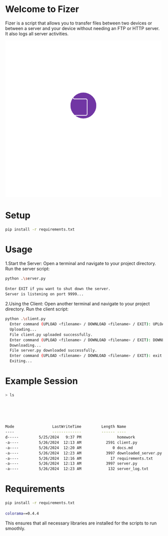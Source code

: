 # Welcome to Fizer
Fizer is a script that allows you to transfer files between two devices or between a server and your device without needing an FTP or HTTP server. 
It also logs all server activities.

![alt text](img/Fizer.png)

# Setup
```bash
pip install -r requirements.txt
```

# Usage

1.Start the Server:
  Open a terminal and navigate to your project directory. Run the server script:
  ```bash
  python .\server.py
 
  Enter EXIT if you want to shut down the server.
  Server is listening on port 9999...
  ```

 

2.Using the Client:
  Open another terminal and navigate to your project directory. Run the client script:
  ```bash
  python .\client.py
    Enter command (UPLOAD <filename> / DOWNLOAD <filename> / EXIT): UPLOAD client.py
    Uploading... 
    File client.py uploaded successfully.
    Enter command (UPLOAD <filename> / DOWNLOAD <filename> / EXIT): DOWNLOAD server.py
    Downloading... 
    File server.py downloaded successfully.
    Enter command (UPLOAD <filename> / DOWNLOAD <filename> / EXIT): exit
    Exiting...

```


# Example Session


```bash
> ls





Mode                 LastWriteTime         Length Name
----                 -------------         ------ ----
d-----         5/25/2024   9:37 PM                homework
-a----         5/26/2024  12:13 AM           2591 client.py
-a----         5/26/2024  12:20 AM              0 docs.md
-a----         5/26/2024  12:23 AM           3997 downloaded_server.py
-a----         5/26/2024  12:16 AM             17 requirements.txt
-a----         5/26/2024  12:13 AM           3997 server.py
-a----         5/26/2024  12:23 AM            132 server_log.txt

```

# Requirements
```bash
pip install -r requirements.txt

colorama==0.4.4

```
This ensures that all necessary libraries are installed for the scripts to run smoothly.


